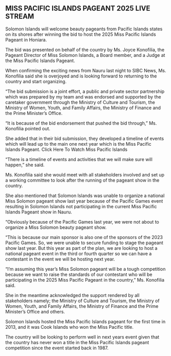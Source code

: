 ## MISS PACIFIC ISLANDS PAGEANT 2025 LIVE STREAM

Solomon Islands will welcome beauty pageants from Pacific Islands states on its shores after winning the bid to host the 2025 Miss Pacific Islands Pageant in Honiara.

The bid was presented on behalf of the country by Ms. Joyce Konofilia, the Pageant Director of Miss Solomon Islands, a Board member, and a Judge at the Miss Pacific Islands Pageant.

When confirming the exciting news from Nauru last night to SIBC News, Ms. Konofilia said she is overjoyed and is looking forward to returning to the country and start organizing.


“The bid submission is a joint effort, a public and private sector partnership which was prepared by my team and was endorsed and supported by the caretaker government through the Ministry of Culture and Tourism, the Ministry of Women, Youth, and Family Affairs, the Ministry of Finance and the Prime Minister’s Office.

“It is because of the bid endorsement that pushed the bid through,” Ms. Konofilia pointed out.

She added that in their bid submission, they developed a timeline of events which will lead up to the main one next year which is the Miss Pacific Islands Pageant. Click Here To Watch Miss Pacific Islands

“There is a timeline of events and activities that we will make sure will happen,” she said.

Ms. Konofilia said she would meet with all stakeholders involved and set up a working committee to look after the running of the pageant show in the country.

She also mentioned that Solomon Islands was unable to organize a national Miss Solomon pageant show last year because of the Pacific Games event resulting in Solomon Islands not participating in the current Miss Pacific Islands Pageant show in Nauru.

“Obviously because of the Pacific Games last year, we were not about to organize a Miss Solomon beauty pageant show.

“This is because our main sponsor is also one of the sponsors of the 2023 Pacific Games. So, we were unable to secure funding to stage the pageant show last year. But this year as part of the plan, we are looking to host a national pageant event in the third or fourth quarter so we can have a contestant in the event we will be hosting next year.

“I’m assuming this year’s Miss Solomon pageant will be a tough competition because we want to raise the standards of our contestant who will be participating in the 2025 Miss Pacific Pageant in the country,” Ms. Konofilia said.

She in the meantime acknowledged the support rendered by all stakeholders namely; the Ministry of Culture and Tourism, the Ministry of Women, Youth, and Family Affairs, the Ministry of Finance and the Prime Minister’s Office and others.

Solomon Islands hosted the Miss Pacific Islands pageant for the first time in 2013, and it was Cook Islands who won the Miss Pacific title.

The country will be looking to perform well in next years event given that the country has never won a title in the Miss Pacific Islands pageant competition since the event started back in 1987.
